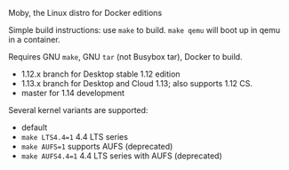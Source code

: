 Moby, the Linux distro for Docker editions

Simple build instructions: use `make` to build. `make qemu` will boot up in qemu in a container.

Requires GNU `make`, GNU `tar` (not Busybox tar), Docker to build.

- 1.12.x branch for Desktop stable 1.12 edition
- 1.13.x branch for Desktop and Cloud 1.13; also supports 1.12 CS.
- master for 1.14 development

Several kernel variants are supported:
- default
- `make LTS4.4=1` 4.4 LTS series
- `make AUFS=1` supports AUFS (deprecated)
- `make AUFS4.4=1` 4.4 LTS series with AUFS (deprecated)
